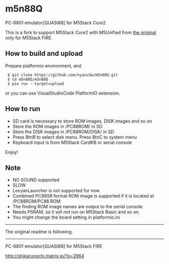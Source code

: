 # m5n88Q
PC-8801 emulator[QUASI88] for M5Stack Core2 

This is a fork to support M5Stack Core2 with M5Unified from [the original](https://github.com/shikarunochi/m5n88Q) only for M5Stack FIRE.

## How to build and upload
Prepare platformio environment, and
```
 $ git clone https://github.com/nyasu3w/m5n88Q.git
 $ cd m5n88Q/m5n88Q
 $ pio run --target=upload
```
or you can use VisualStudioCode PlatformIO extension.

## How to run
- SD card is necessary to store ROM images, DISK images and so on
- Store the ROM images in /PC88ROM/ in SD
- Store the DISK images in /PC88ROM/DISK/ in SD
- Press BtnB to select disk menu. Press BtnC to system menu
- Keyboard input is from M5Stack CardKB or serial console

Enjoy!

## Note
- NO SOUND supported
- SLOW
- LovyanLauncher is not supported for now.
- Combined PC88SR format ROM image is supported if it is located at /PC88ROM/PC88.ROM
- The finding ROM image names are output to the serial console
- Needs PSRAM, so it will not run on M5Stack Basic and so on.
- You might change the board setting in platformio.ini

---

The original readme is following.

---

PC-8801 emulator[QUASI88] for M5Stack FIRE

http://shikarunochi.matrix.jp/?p=2964

